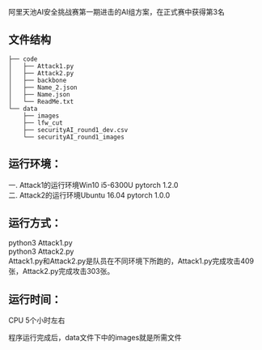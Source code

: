 阿里天池AI安全挑战赛第一期进击的AI组方案，在正式赛中获得第3名

## 文件结构
```
├── code
│   ├── Attack1.py
│   ├── Attack2.py
│   ├── backbone
│   ├── Name_2.json
│   ├── Name.json
│   └── ReadMe.txt
└── data
    ├── images
    ├── lfw_cut
    ├── securityAI_round1_dev.csv
    └── securityAI_round1_images
```

## 运行环境：

一. Attack1的运行环境Win10 i5-6300U pytorch 1.2.0  
二. Attack2的运行环境Ubuntu 16.04 pytorch 1.0.0  

## 运行方式：
python3 Attack1.py  
python3 Attack2.py  
Attack1.py和Attack2.py是队员在不同环境下所跑的，Attack1.py完成攻击409张，Attack2.py完成攻击303张。  

## 运行时间：

CPU 5个小时左右  

程序运行完成后，data文件下中的images就是所需文件

